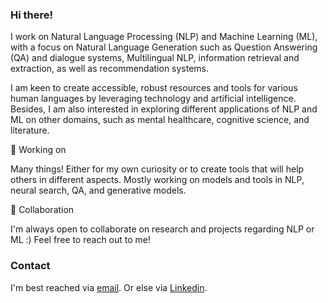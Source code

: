 ### Hi there!
I work on Natural Language Processing (NLP) and Machine Learning (ML), with a focus on Natural Language Generation such as Question Answering (QA) and dialogue systems, Multilingual NLP, information retrieval and extraction, as well as recommendation systems. 

I am keen to create accessible, robust resources and tools for various human languages by leveraging technology and artificial intelligence. Besides, I am also interested in exploring different applications of NLP and ML on other domains, such as mental healthcare, cognitive science, and literature.

🔭 Working on

Many things! Either for my own curiosity or to create tools that will help others in different aspects. Mostly working on models and tools in NLP, neural search, QA, and generative models.

🤝 Collaboration

I'm always open to collaborate on research and projects regarding NLP or ML :) Feel free to reach out to me!

### Contact
I'm best reached via [email](mailto:evelyn.kyliu.uu@gmail.com). Or else via [Linkedin](https://www.linkedin.com/in/evelynkyl/).

